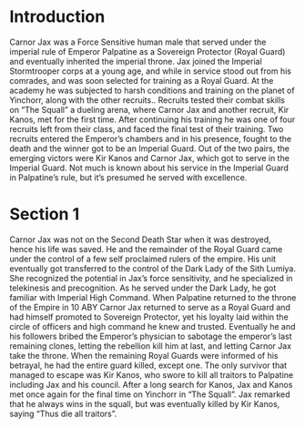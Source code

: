 # Introduction

Carnor Jax was a Force Sensitive human male that served under the imperial rule of Emperor Palpatine as a Sovereign Protector (Royal Guard) and eventually inherited the imperial throne.
Jax joined the Imperial Stormtrooper corps at a young age, and while in service stood out from his comrades, and was soon selected for training as a Royal Guard.
At the academy he was subjected to harsh conditions and training on the planet of Yinchorr, along with the other recruits..
Recruits tested their combat skills on “The Squall” a dueling arena, where Carnor Jax and another recruit, Kir Kanos, met for the first time.
After continuing his training he was one of four recruits left from their class, and faced the final test of their training.
Two recruits entered the Emperor’s chambers and in his presence, fought to the death and the winner got to be an Imperial Guard.
Out of the two pairs, the emerging victors were Kir Kanos and Carnor Jax, which got to serve in the Imperial Guard.
Not much is known about his service in the Imperial Guard in Palpatine’s rule, but it’s presumed he served with excellence.

# Section 1

Carnor Jax was not on the Second Death Star when it was destroyed, hence his life was saved.
He and the remainder of the Royal Guard came under the control of a few self proclaimed rulers of the empire.
His unit eventually got transferred to the control of the Dark Lady of the Sith Lumiya.
She recognized the potential in Jax’s force sensitivity, and he specialized in telekinesis and precognition.
As he served under the Dark Lady, he got familiar with Imperial High Command.
When Palpatine returned to the throne of the Empire in 10 ABY Carnor Jax returned to serve as a Royal Guard and had himself promoted to Sovereign Protector, yet his loyalty laid within the circle of officers and high command he knew and trusted.
Eventually he and his followers bribed the Emperor’s physician to sabotage the emperor’s last remaining clones, letting the rebellion kill him at last, and letting Carnor Jax take the throne.
When the remaining Royal Guards were informed of his betrayal, he had the entire guard killed, except one.
The only survivor that managed to escape was Kir Kanos, who swore to kill all traitors to Palpatine including Jax and his council.
After a long search for Kanos, Jax and Kanos met once again for the final time on Yinchorr in “The Squall”.
Jax remarked that he always wins in the squall, but was eventually killed by Kir Kanos, saying “Thus die all traitors”.
